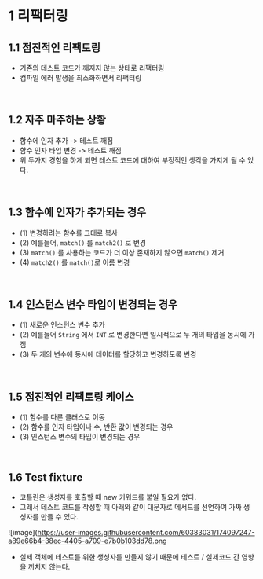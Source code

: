 # 1 리팩터링
## 1.1 점진적인 리팩토링
- 기존의 테스트 코드가 깨지지 않는 상태로 리팩터링
- 컴파일 에러 발생을 최소화하면서 리팩터링

<br>

## 1.2 자주 마주하는 상황
- 함수에 인자 추가 -> 테스트 깨짐
- 함수 인자 타입 변경 -> 테스트 깨짐
- 위 두가지 경험을 하게 되면 테스트 코드에 대하여 부정적인 생각을 가지게 될 수 있다.

<br>

## 1.3 함수에 인자가 추가되는 경우
- (1) 변경하려는 함수를 그대로 복사
- (2) 예를들어, `match()` 를 `match2()` 로 변경
- (3) `match()` 를 사용하는 코드가 더 이상 존재하지 않으면 `match()` 제거
- (4) `match2()` 를 `match()`로 이름 변경

<br>

## 1.4 인스턴스 변수 타입이 변경되는 경우
- (1) 새로운 인스턴스 변수 추가
- (2) 예를들어 `String` 에서 `INT` 로 변경한다면 일시적으로 두 개의 타입을 동시에 가짐
- (3) 두 개의 변수에 동시에 데이터를 할당하고 변경하도록 변경

<br>

## 1.5 점진적인 리팩토링 케이스
- (1) 함수를 다른 클래스로 이동
- (2) 함수를 인자 타입이나 수, 반환 값이 변경되는 경우
- (3) 인스턴스 변수의 타입이 변경되는 경우

<br>

## 1.6 Test fixture
- 코틀린은 생성자를 호출할 때 new 키워드를 붙일 필요가 없다.
- 그래서 테스트 코드를 작성할 때 아래와 같이 대문자로 메서드를 선언하여 가짜 생성자를 만들 수 있다.

![image](https://user-images.githubusercontent.com/60383031/174097247-a89e66b4-38ec-4405-a709-e7b0b103dd78.png

- 실제 객체에 테스트를 위한 생성자를 만들지 않기 때문에 테스트 / 실제코드 간 영향을 끼치지 않는다.
